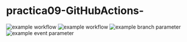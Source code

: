 # practica09-GitHubActions-
![example workflow](https://github.com/<AlvaroMartinez87>/<practica09-GitHubActions>/actions/workflows/<WORKFLOW_FILE>/badge.svg)
![example workflow](https://github.com/github/docs/actions/workflows/main.yml/badge.svg)
![example branch parameter](https://github.com/github/docs/actions/workflows/main.yml/badge.svg?branch=feature-1)
![example event parameter](https://github.com/github/docs/actions/workflows/main.yml/badge.svg?event=push)
